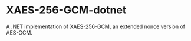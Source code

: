 # XAES-256-GCM-dotnet
A .NET implementation of [XAES-256-GCM](https://c2sp.org/XAES-256-GCM), an extended nonce version of AES-GCM.
